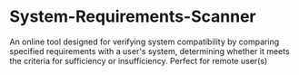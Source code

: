 # System-Requirements-Scanner
An online tool designed for verifying system compatibility by comparing specified requirements with a user's system, determining whether it meets the criteria for sufficiency or insufficiency.
Perfect for remote user(s)

